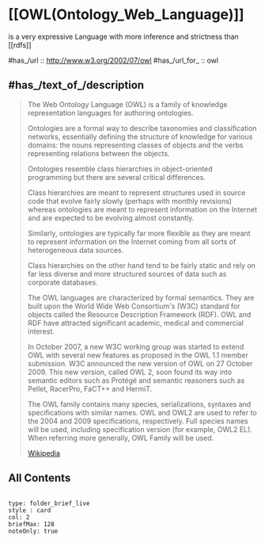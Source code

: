 # [[OWL(Ontology_Web_Language)]] 

is a very expressive Language with more inference and strictness than [[rdfs]]

#has_/url :: http://www.w3.org/2002/07/owl 
#has_/url_for_ :: owl 

## #has_/text_of_/description 


> The Web Ontology Language (OWL) is a family of knowledge representation languages 
> for authoring ontologies. 
> 
> Ontologies are a formal way to describe taxonomies and classification networks, essentially defining the structure of knowledge for various domains: the nouns representing classes of objects and the verbs representing relations between the objects.
>
> Ontologies resemble class hierarchies in object-oriented programming 
> but there are several critical differences. 
> 
> Class hierarchies are meant to represent structures used in source code that evolve fairly slowly (perhaps with monthly revisions) whereas ontologies are meant to represent information on the Internet and are expected to be evolving almost constantly. 
> 
> Similarly, ontologies are typically far more flexible as they are meant to represent information on the Internet coming from all sorts of heterogeneous data sources. 
> 
> Class hierarchies on the other hand tend to be fairly static and rely on far less diverse and more structured sources of data such as corporate databases.
> 
> The OWL languages are characterized by formal semantics. They are built upon the World Wide Web Consortium's (W3C) standard for objects called the Resource Description Framework (RDF). OWL and RDF have attracted significant academic, medical and commercial interest.
>
> In October 2007, a new W3C working group was started to extend OWL with several new features as proposed in the OWL 1.1 member submission. W3C announced the new version of OWL on 27 October 2009. This new version, called OWL 2, soon found its way into semantic editors such as Protégé and semantic reasoners such as Pellet, RacerPro, FaCT++ and HermiT. 
> 
> The OWL family contains many species, serializations, syntaxes and specifications with similar names. OWL and OWL2 are used to refer to the 2004 and 2009 specifications, respectively. Full species names will be used, including specification version (for example, OWL2 EL). When referring more generally, OWL Family will be used.
>
> [Wikipedia](https://en.wikipedia.org/wiki/Web%20Ontology%20Language)



## All Contents

```folderv
```

```ccard
type: folder_brief_live
style : card
col: 2
briefMax: 128
noteOnly: true
```

